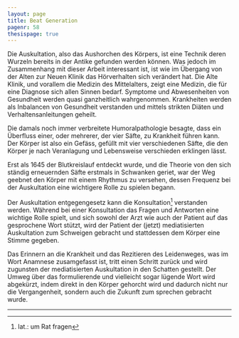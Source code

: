 ```yaml
---
layout: page
title: Beat Generation
pagenr: 58
thesispage: true
---
```


Die Auskultation, also das Aushorchen des Körpers, ist eine Technik deren Wurzeln bereits in der Antike gefunden werden können. Was jedoch im Zusammenhang mit dieser Arbeit interessant ist, ist wie im Übergang von der Alten zur Neuen Klinik das Hörverhalten sich verändert hat. Die Alte Klinik, und vorallem die Medizin des Mittelalters, zeigt eine Medizin, die für eine Diagnose sich allen Sinnen bedarf. Symptome und Abwesenheiten von Gesundheit werden quasi ganzheitlich wahrgenommen. Krankheiten werden als Inbalancen von Gesundheit verstanden und mittels strikten Diäten und Verhaltensanleitungen geheilt.

Die damals noch immer verbreitete Humoralpathologie besagte, dass ein Überfluss einer, oder mehrerer, der vier Säfte, zu Krankheit führen kann. Der Körper ist also ein Gefäss, gefüllt mit vier verschiedenen Säfte, die den Körper je nach Veranlagung und Lebensweise verschieden erklingen lässt.

Erst als 1645 der Blutkreislauf entdeckt wurde, und die Theorie von den sich ständig erneuernden Säfte erstmals in Schwanken geriet, war der Weg geebnet den Körper mit einem Rhythmus zu versehen, dessen Frequenz bei der Auskultation eine wichtigere Rolle zu spielen begann.

Der Auskultation entgegengesetz kann die Konsultation[^36] verstanden werden. Während bei einer Konsultation das Fragen und Antworten eine wichtige Rolle spielt, und sich sowohl der Arzt wie auch der Patient auf das gesprochene Wort stützt, wird der Patient der (jetzt) mediatisierten Auskultation zum Schweigen gebracht und stattdessen dem Körper eine Stimme gegeben.

Das Erinnern an die Krankheit und das Rezitieren des Leidenweges, was im Wort Anamnese zusamgefasst ist, tritt einen Schritt zurück und wird zugunsten der mediatisierten Auskultation in den Schatten gestellt. Der Umweg über das formulierende und vielleicht sogar lügende Wort wird abgekürzt, indem direkt in den Körper gehorcht wird und dadurch nicht nur die Vergangenheit, sondern auch die Zukunft
zum sprechen gebracht wurde.

---

[^36]: lat.: um Rat fragen
